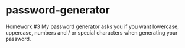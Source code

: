 # password-generator
Homework #3
My password generator asks you if you want lowercase, uppercase, numbers and / or special characters when generating your password. 

